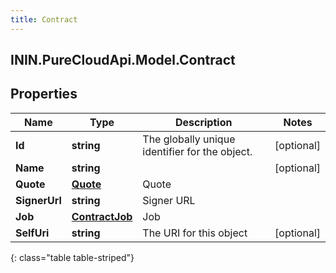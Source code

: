 ```yaml
---
title: Contract
---
```

## ININ.PureCloudApi.Model.Contract

## Properties

|Name | Type | Description | Notes|
|------------ | ------------- | ------------- | -------------|
| **Id** | **string** | The globally unique identifier for the object. | [optional] |
| **Name** | **string** |  | [optional] |
| **Quote** | [**Quote**](Quote.html) | Quote | |
| **SignerUrl** | **string** | Signer URL | |
| **Job** | [**ContractJob**](ContractJob.html) | Job | |
| **SelfUri** | **string** | The URI for this object | [optional] |
{: class="table table-striped"}


